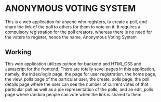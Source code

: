 ANONYMOUS VOTING SYSTEM
=======================

This is a web application for anyone who registers, to create a poll, and share the link of the poll to others for them to vote on it. It requires a compulsory registration for the poll creators, whereas there is no need for the voters to register, hence the name, Anonymous Voting System

Working
-------

This web application utilizes python for backend and HTML,CSS and Javascript for the frontend.
There  are totally sevel pages in this application, namely, the index/login page, the page for user registration, the home page, the view_polls page of the particular user, the create_polls page, the poll details page where the user can see the number of current votes of that particular poll as well as a pie representation of the polls, and an edit_polls page where random people can vote when the link is shared to them.

